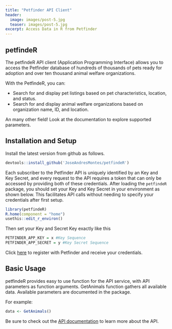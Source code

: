 ```yaml
---
title: "Petfinder API Client"
header:
  image: images/post-5.jpg
  teaser: images/post-5.jpg
excerpt: Access Data in R from Petfinder
---
```


## petfindeR

The petfindeR API client (Application Programming Interface) allows you to access the Petfinder database of hundreds of thousands of pets ready for adoption and over ten thousand animal welfare organizations. 

With the PetfindeR, you can:

* Search for and display pet listings based on pet characteristics, location, and status.
* Search for and display animal welfare organizations based on organization name, ID, and location.

An many other field! Look at the documentation to explore supported parameters.

## Installation and Setup
Install the latest version from github as follows.

```r
devtools::install_github('JoseAndresMontes/petfindeR')
```

Each subscriber to the Petfinder API is uniquely identified by an Key and Key Secret, and every request to the API requires a token that can only be accessed by providing both of these credentials. After loading the `petfindeR` package, you should set your Key and Key Secret in your environment as shown below. This facilitates API calls without needing to specify your credentials after first setup.

```r
library(petfindeR)
R.home(component = "home")
usethis::edit_r_environ()
```

Then set your Key and Secret Key exactly like this
```r
PETFINDER_APP_KEY = x #Key Sequence
PETFINDER_APP_SECRET = y #Key Secret Sequence
```
Click [here](https://www.petfinder.com/developers/) to register with Petfinder and receive your credentials.
 
## Basic Usage
petfindeR provides easy to use function for the API service, with API parameters as function arguments. GetAnimals function gathers all available data. Available parameters are documented in the package.

For example:

```r
data <- GetAnimals()
```

Be sure to check out the [API documentation](https://www.petfinder.com/developers/v2/docs/) to learn more about the API. 
